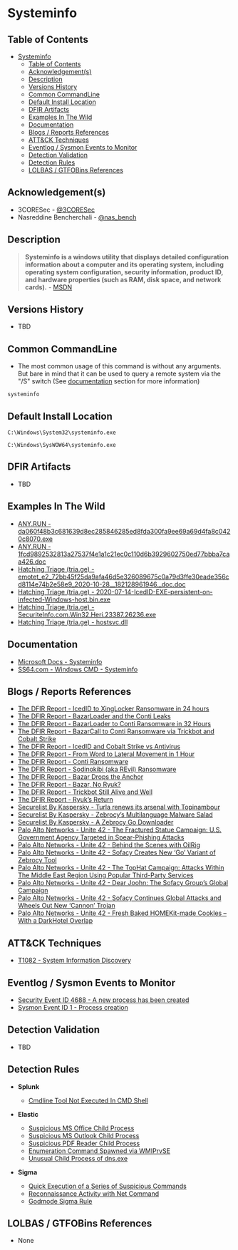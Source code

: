 # Systeminfo

## Table of Contents

- [Systeminfo](#systeminfo)
  - [Table of Contents](#table-of-contents)
  - [Acknowledgement(s)](#acknowledgements)
  - [Description](#description)
  - [Versions History](#versions-history)
  - [Common CommandLine](#common-commandline)
  - [Default Install Location](#default-install-location)
  - [DFIR Artifacts](#dfir-artifacts)
  - [Examples In The Wild](#examples-in-the-wild)
  - [Documentation](#documentation)
  - [Blogs / Reports References](#blogs--reports-references)
  - [ATT&CK Techniques](#attck-techniques)
  - [Eventlog / Sysmon Events to Monitor](#eventlog--sysmon-events-to-monitor)
  - [Detection Validation](#detection-validation)
  - [Detection Rules](#detection-rules)
  - [LOLBAS / GTFOBins References](#lolbas--gtfobins-references)

## Acknowledgement(s)

- 3CORESec - [@3CORESec](https://twitter.com/3CORESec)
- Nasreddine Bencherchali - [@nas_bench](https://twitter.com/nas_bench)

## Description

> **Systeminfo is a windows utility that displays detailed configuration information about a computer and its operating system, including operating system configuration, security information, product ID, and hardware properties (such as RAM, disk space, and network cards).** - [MSDN](https://docs.microsoft.com/en-us/windows-server/administration/windows-commands/systeminfo)

## Versions History

- TBD

## Common CommandLine

- The most common usage of this command is without any arguments. But bare in mind that it can be used to query a remote system via the "/S" switch (See [documentation](#documentation) section for more information)

```batch
systeminfo
```

## Default Install Location

```batch
C:\Windows\System32\systeminfo.exe

C:\Windows\SysWOW64\systeminfo.exe
```

## DFIR Artifacts

- TBD

## Examples In The Wild

- [ANY.RUN - da060f48b3c681639d8ec285846285ed8fda300fa9ee69a69d4fa8c0420c8070.exe](https://app.any.run/tasks/4359de42-3a69-4474-b9fd-d00e31a37ebf/)
- [ANY.RUN - 1fcd9892532813a27537f4e1a1c21ec0c110d6b3929602750ed77bbba7caa426.doc](https://app.any.run/tasks/2eef6f80-51f4-449f-93b8-3a6b66c052f0/)
- [Hatching Triage (tria.ge) - emotet_e2_72bb45f25da9afa46d5e326089675c0a79d3ffe30eade356cd8114e74b2e58e9_2020-10-28__182128961946._doc.doc](https://tria.ge/201028-32zsgxr2q6/behavioral2)
- [Hatching Triage (tria.ge) - 2020-07-14-IcedID-EXE-persistent-on-infected-Windows-host.bin.exe](https://tria.ge/200715-krwhh6235j/behavioral2)
- [Hatching Triage (tria.ge) - SecuriteInfo.com.Win32.Heri.23387.26236.exe](https://tria.ge/201109-sxp6zcn2bj/behavioral2)
- [Hatching Triage (tria.ge) - hostsvc.dll](https://tria.ge/210406-5bgafmrjzx/behavioral1)

## Documentation

- [Microsoft Docs - Systeminfo](https://docs.microsoft.com/en-us/windows-server/administration/windows-commands/systeminfo)
- [SS64.com - Windows CMD - Systeminfo](https://ss64.com/nt/systeminfo.html)

## Blogs / Reports References

- [The DFIR Report - IcedID to XingLocker Ransomware in 24 hours](https://thedfirreport.com/2021/10/18/icedid-to-xinglocker-ransomware-in-24-hours/)
- [The DFIR Report - BazarLoader and the Conti Leaks](https://thedfirreport.com/2021/10/04/bazarloader-and-the-conti-leaks/)
- [The DFIR Report - BazarLoader to Conti Ransomware in 32 Hours](https://thedfirreport.com/2021/09/13/bazarloader-to-conti-ransomware-in-32-hours/)
- [The DFIR Report - BazarCall to Conti Ransomware via Trickbot and Cobalt Strike](https://thedfirreport.com/2021/08/01/bazarcall-to-conti-ransomware-via-trickbot-and-cobalt-strike/)
- [The DFIR Report - IcedID and Cobalt Strike vs Antivirus](https://thedfirreport.com/2021/07/19/icedid-and-cobalt-strike-vs-antivirus/)
- [The DFIR Report - From Word to Lateral Movement in 1 Hour](https://thedfirreport.com/2021/06/20/from-word-to-lateral-movement-in-1-hour/)
- [The DFIR Report - Conti Ransomware](https://thedfirreport.com/2021/05/12/conti-ransomware/)
- [The DFIR Report - Sodinokibi (aka REvil) Ransomware](https://thedfirreport.com/2021/03/29/sodinokibi-aka-revil-ransomware/)
- [The DFIR Report - Bazar Drops the Anchor](https://thedfirreport.com/2021/03/08/bazar-drops-the-anchor/)
- [The DFIR Report - Bazar, No Ryuk?](https://thedfirreport.com/2021/01/31/bazar-no-ryuk/)
- [The DFIR Report - Trickbot Still Alive and Well](https://thedfirreport.com/2021/01/11/trickbot-still-alive-and-well/)
- [The DFIR Report - Ryuk’s Return](https://thedfirreport.com/2020/10/08/ryuks-return/)
- [Securelist By Kaspersky - Turla renews its arsenal with Topinambour](https://securelist.com/turla-renews-its-arsenal-with-topinambour/91687/)
- [Securelist By Kaspersky - Zebrocy’s Multilanguage Malware Salad](https://securelist.com/zebrocys-multilanguage-malware-salad/90680/)
- [Securelist By Kaspersky - A Zebrocy Go Downloader](https://securelist.com/a-zebrocy-go-downloader/89419/)
- [Palo Alto Networks - Unite 42 - The Fractured Statue Campaign: U.S. Government Agency Targeted in Spear-Phishing Attacks](https://unit42.paloaltonetworks.com/the-fractured-statue-campaign-u-s-government-targeted-in-spear-phishing-attacks/)
- [Palo Alto Networks - Unite 42 - Behind the Scenes with OilRig](https://unit42.paloaltonetworks.com/behind-the-scenes-with-oilrig/)
- [Palo Alto Networks - Unite 42 - Sofacy Creates New ‘Go’ Variant of Zebrocy Tool](https://unit42.paloaltonetworks.com/sofacy-creates-new-go-variant-of-zebrocy-tool/)
- [Palo Alto Networks - Unite 42 - The TopHat Campaign: Attacks Within The Middle East Region Using Popular Third-Party Services](https://unit42.paloaltonetworks.com/unit42-the-tophat-campaign-attacks-within-the-middle-east-region-using-popular-third-party-services/)
- [Palo Alto Networks - Unite 42 - Dear Joohn: The Sofacy Group’s Global Campaign](https://unit42.paloaltonetworks.com/dear-joohn-sofacy-groups-global-campaign/)
- [Palo Alto Networks - Unite 42 - Sofacy Continues Global Attacks and Wheels Out New ‘Cannon’ Trojan](https://unit42.paloaltonetworks.com/unit42-sofacy-continues-global-attacks-wheels-new-cannon-trojan/)
- [Palo Alto Networks - Unite 42 - Fresh Baked HOMEKit-made Cookles – With a DarkHotel Overlap](https://unit42.paloaltonetworks.com/unit42-fresh-baked-homekit-made-cookles-with-a-darkhotel-overlap/)

## ATT&CK Techniques

- [T1082 - System Information Discovery](https://attack.mitre.org/techniques/T1082)

## Eventlog / Sysmon Events to Monitor

- [Security Event ID 4688 - A new process has been created](https://www.ultimatewindowssecurity.com/securitylog/encyclopedia/event.aspx?eventID=4688)
- [Sysmon Event ID 1 - Process creation](https://www.ultimatewindowssecurity.com/securitylog/encyclopedia/event.aspx?eventid=90001)

## Detection Validation

- TBD

## Detection Rules

- **Splunk**
  - [Cmdline Tool Not Executed In CMD Shell](https://research.splunk.com/endpoint/cmdline_tool_not_executed_in_cmd_shell/)

- **Elastic**
  - [Suspicious MS Office Child Process](https://github.com/elastic/detection-rules/blob/main/rules/windows/initial_access_suspicious_ms_office_child_process.toml)
  - [Suspicious MS Outlook Child Process](https://github.com/elastic/detection-rules/blob/main/rules/windows/initial_access_suspicious_ms_outlook_child_process.toml)
  - [Suspicious PDF Reader Child Process](https://github.com/elastic/detection-rules/blob/main/rules/windows/execution_suspicious_pdf_reader.toml)
  - [Enumeration Command Spawned via WMIPrvSE](https://github.com/elastic/detection-rules/blob/main/rules/windows/execution_enumeration_via_wmiprvse.toml)
  - [Unusual Child Process of dns.exe](https://github.com/elastic/detection-rules/blob/main/rules/windows/initial_access_unusual_dns_service_children.toml)

- **Sigma**
  - [Quick Execution of a Series of Suspicious Commands](https://github.com/SigmaHQ/sigma/blob/master/rules/windows/process_creation/win_multiple_suspicious_cli.yml)
  - [Reconnaissance Activity with Net Command](https://github.com/SigmaHQ/sigma/blob/master/rules/windows/process_creation/win_susp_commands_recon_activity.yml)
  - [Godmode Sigma Rule](https://github.com/SigmaHQ/sigma/blob/master/other/godmode_sigma_rule.yml)

## LOLBAS / GTFOBins References

- None

